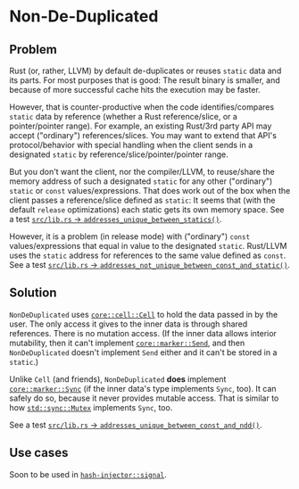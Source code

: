 #  Non-De-Duplicated

## Problem

Rust (or, rather, LLVM) by default de-duplicates or reuses `static` data and its parts. For most
purposes that is good: The result binary is smaller, and because of more successful cache hits the
execution may be faster.

However, that is counter-productive when the code identifies/compares `static` data by reference
(whether a Rust reference/slice, or a pointer/pointer range). For example, an existing Rust/3rd
party API may accept ("ordinary") references/slices. You may want to extend that API's
protocol/behavior with special handling when the client sends in a designated `static` by
reference/slice/pointer/pointer range.

But you don't want the client, nor the compiler/LLVM, to reuse/share the memory address of such a
designated `static` for any other ("ordinary") `static` or `const` values/expressions. That does
work out of the box when the client passes a reference/slice defined as `static`: It seems that
(with the default `release` optimizations) each static gets its own memory space. See a test
[`src/lib.rs` -> `addresses_unique_between_statics()`](src/lib.rs).

However, it is a problem (in release mode) with ("ordinary") `const` values/expressions that equal
in value to the designated `static`. Rust/LLVM uses the `static` address for references to the same
value defined as `const`. See a test [`src/lib.rs` ->
`addresses_not_unique_between_const_and_static()`](src/lib.rs).

## Solution

`NonDeDuplicated` uses
[`core::cell::Cell`](https://doc.rust-lang.org/nightly/core/cell/struct.Cell.html) to hold the data
passed in by the user. The only access it gives to the inner data is through shared references.
There is no mutation access. (If the inner data allows interior mutability, then it can't implement
[`core::marker::Send`](https://doc.rust-lang.org/nightly/core/marker/trait.Send.html), and then
`NonDeDuplicated` doesn't implement `Send` either and it can't be stored in a `static`.)

Unlike `Cell` (and friends), `NonDeDuplicated` **does** implement
[`core::marker::Sync`](https://doc.rust-lang.org/nightly/core/marker/trait.Sync.html) (if the inner
data's type implements `Sync`, too). It can safely do so, because it never provides mutable access.
That is similar to how
[`std::sync::Mutex`](https://doc.rust-lang.org/nightly/std/sync/struct.Mutex.html#impl-Sync-for-Mutex%3CT%3E)
implements `Sync`, too.

See a test [`src/lib.rs` -> `addresses_unique_between_const_and_ndd()`](src/lib.rs).

## Use cases

Soon to be used in
[`hash-injector::signal`](https://github.com/peter-lyons-kehl/hash-injector/blob/main/lib/src/signal.rs).
